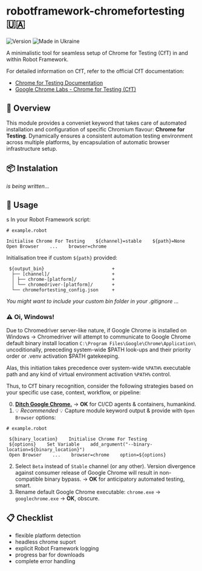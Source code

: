 # robotframework-chromefortesting :ukraine:

![Version](https://img.shields.io/badge/version-0.4-%2392C444) ![Made in Ukraine](https://img.shields.io/badge/made_in_Ukraine-%23AF1717)

A minimalistic tool for seamless setup of Chrome for Testing (CfT) in and within Robot Framework.

For detailed information on CfT, refer to the official CfT documentation:

- [Chrome for Testing Documentation](https://developer.chrome.com/blog/chrome-for-testing/)
- [Google Chrome Labs - Chrome for Testing (CfT)](https://googlechromelabs.github.io/chrome-for-testing/)

## :book: Overview

This module provides a conveniet keyword that takes care of automated installation and configuration of specific Chromium flavour: **Chrome for Testing**. Dynamically ensures a consistent automation testing environment across multiple platforms, by encapsulation of automatic browser infrastructure setup. 

## :package: Instalation

_is being written..._

## :hammer: Usage
s
In your Robot Framework script:
```
# example.robot

Initialise Chrome For Testing    ${channel}=stable    ${path}=None
Open Browser    ...    browser=chrome
```

Initialisation tree if custom ```${path}``` provided:
```
 ${output_bin}                         +
  ├── [channel]/                       +
  │ ├── chrome-[platform]/             +
  │ └── chromedriver-[platform]/       +
  └── chromefortesting_config.json     +
```

_You might want to include your custom bin folder in your .gitignore ..._

### :warning: Oi, Windows!
Due to Chromedriver server-like nature, if Google Chrome is installed on Windows -> Chromedriver will attempt to communicate to Google Chrome default binary install location ```C:\Program Files\Google\Chrome\Application\``` uncoditionally, preeceding system-wide $PATH look-ups and their priority order or .venv activation $PATH gatekeeping.

Alas, this initiation takes precedence over system-wide ```%PATH%``` executable path and any kind of virtual environment activation ```%PATH%``` control.

Thus, to  CfT binary recognition, consider the following strategies based on your specific use case, context, workflow, or pipeline:

0. [**Ditch Google Chrome.**](https://en.wikipedia.org/wiki/Nothing_to_hide_argument) -> **OK** for CI/CD agents & containers, humankind.
1. :bulb: *_Recommended_* :bulb: Capture module keyword output & provide with ```Open Browser``` options:
```
# example.robot

 ${binary_location}    Initialise Chrome For Testing
 ${options}    Set Variable    add_argument("--binary-location=${binary_location}")
 Open Browser    ...    browser=chrome    option=${options}
```
2. Select ```Beta``` instead of ```Stable``` channel (or any other). 
Version divergence against consumer release of Google Chrome will result in non-compatible binary bypass. -> **OK** for anticipatory automated testing, smart.
3. Rename default Google Chrome executable: ```chrome.exe``` -> ```googlechrome.exe``` -> **OK**, obscure.

## :clipboard: Checklist

- flexible platform detection
- headless chrome suport
- explicit Robot Framework logging
- progress bar for downloads
- complete error handling
